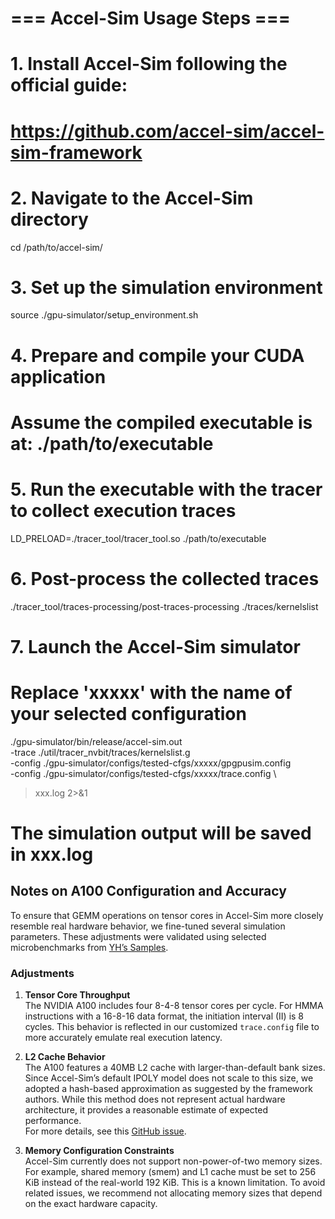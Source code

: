 # === Accel-Sim Usage Steps ===

# 1. Install Accel-Sim following the official guide:
#    https://github.com/accel-sim/accel-sim-framework

# 2. Navigate to the Accel-Sim directory
cd /path/to/accel-sim/

# 3. Set up the simulation environment
source ./gpu-simulator/setup_environment.sh

# 4. Prepare and compile your CUDA application
#    Assume the compiled executable is at: ./path/to/executable

# 5. Run the executable with the tracer to collect execution traces
LD_PRELOAD=./tracer_tool/tracer_tool.so ./path/to/executable

# 6. Post-process the collected traces
./tracer_tool/traces-processing/post-traces-processing ./traces/kernelslist

# 7. Launch the Accel-Sim simulator
#    Replace 'xxxxx' with the name of your selected configuration
./gpu-simulator/bin/release/accel-sim.out \
  -trace ./util/tracer_nvbit/traces/kernelslist.g \
  -config ./gpu-simulator/configs/tested-cfgs/xxxxx/gpgpusim.config \
  -config ./gpu-simulator/configs/tested-cfgs/xxxxx/trace.config \
  > xxx.log 2>&1

# The simulation output will be saved in xxx.log



## Notes on A100 Configuration and Accuracy

To ensure that GEMM operations on tensor cores in Accel-Sim more closely resemble real hardware behavior, we fine-tuned several simulation parameters. These adjustments were validated using selected microbenchmarks from [YH’s Samples](https://github.com/Yinghan-Li/YHs_Sample).

### Adjustments

1. **Tensor Core Throughput**  
   The NVIDIA A100 includes four 8-4-8 tensor cores per cycle. For HMMA instructions with a 16-8-16 data format, the initiation interval (II) is 8 cycles. This behavior is reflected in our customized `trace.config` file to more accurately emulate real execution latency.

2. **L2 Cache Behavior**  
   The A100 features a 40MB L2 cache with larger-than-default bank sizes. Since Accel-Sim’s default IPOLY model does not scale to this size, we adopted a hash-based approximation as suggested by the framework authors. While this method does not represent actual hardware architecture, it provides a reasonable estimate of expected performance.  
   For more details, see this [GitHub issue](https://github.com/accel-sim/accel-sim-framework/issues/126).

3. **Memory Configuration Constraints**  
   Accel-Sim currently does not support non-power-of-two memory sizes. For example, shared memory (smem) and L1 cache must be set to 256 KiB instead of the real-world 192 KiB. This is a known limitation. To avoid related issues, we recommend not allocating memory sizes that depend on the exact hardware capacity.

